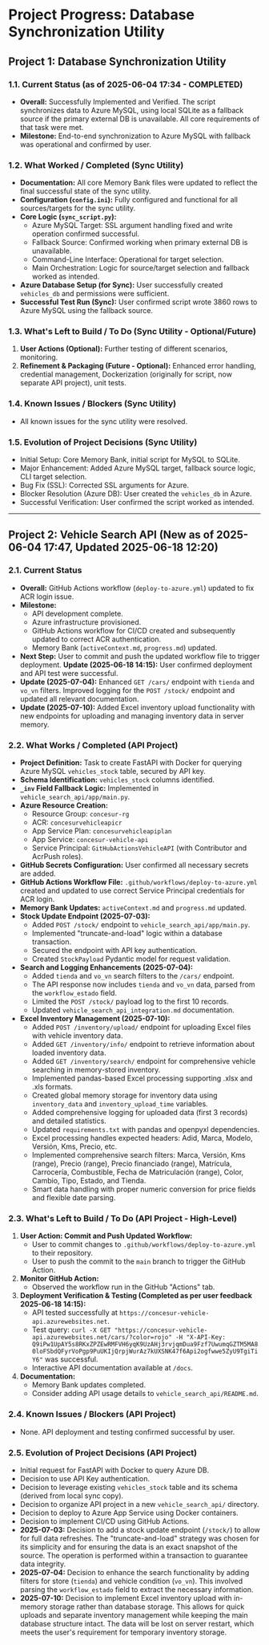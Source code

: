 # Project Progress: Database Synchronization Utility

## Project 1: Database Synchronization Utility

### 1.1. Current Status (as of 2025-06-04 17:34 - COMPLETED)

-   **Overall:** Successfully Implemented and Verified. The script synchronizes data to Azure MySQL, using local SQLite as a fallback source if the primary external DB is unavailable. All core requirements of that task were met.
-   **Milestone:** End-to-end synchronization to Azure MySQL with fallback was operational and confirmed by user.

### 1.2. What Worked / Completed (Sync Utility)

-   **Documentation:** All core Memory Bank files were updated to reflect the final successful state of the sync utility.
-   **Configuration (`config.ini`):** Fully configured and functional for all sources/targets for the sync utility.
-   **Core Logic (`sync_script.py`):**
    -   Azure MySQL Target: SSL argument handling fixed and write operation confirmed successful.
    -   Fallback Source: Confirmed working when primary external DB is unavailable.
    -   Command-Line Interface: Operational for target selection.
    -   Main Orchestration: Logic for source/target selection and fallback worked as intended.
-   **Azure Database Setup (for Sync):** User successfully created `vehicles_db` and permissions were sufficient.
-   **Successful Test Run (Sync):** User confirmed script wrote 3860 rows to Azure MySQL using the fallback source.

### 1.3. What's Left to Build / To Do (Sync Utility - Optional/Future)

1.  **User Actions (Optional):** Further testing of different scenarios, monitoring.
2.  **Refinement & Packaging (Future - Optional):** Enhanced error handling, credential management, Dockerization (originally for script, now separate API project), unit tests.

### 1.4. Known Issues / Blockers (Sync Utility)

-   All known issues for the sync utility were resolved.

### 1.5. Evolution of Project Decisions (Sync Utility)

-   Initial Setup: Core Memory Bank, initial script for MySQL to SQLite.
-   Major Enhancement: Added Azure MySQL target, fallback source logic, CLI target selection.
-   Bug Fix (SSL): Corrected SSL arguments for Azure.
-   Blocker Resolution (Azure DB): User created the `vehicles_db` in Azure.
-   Successful Verification: User confirmed the script worked as intended.

---

## Project 2: Vehicle Search API (New as of 2025-06-04 17:47, Updated 2025-06-18 12:20)

### 2.1. Current Status

-   **Overall:** GitHub Actions workflow (`deploy-to-azure.yml`) updated to fix ACR login issue.
-   **Milestone:**
    -   API development complete.
    -   Azure infrastructure provisioned.
    -   GitHub Actions workflow for CI/CD created and subsequently updated to correct ACR authentication.
    -   Memory Bank (`activeContext.md`, `progress.md`) updated.
-   **Next Step:** User to commit and push the updated workflow file to trigger deployment. **Update (2025-06-18 14:15):** User confirmed deployment and API test were successful.
-   **Update (2025-07-04):** Enhanced `GET /cars/` endpoint with `tienda` and `vo_vn` filters. Improved logging for the `POST /stock/` endpoint and updated all relevant documentation.
-   **Update (2025-07-10):** Added Excel inventory upload functionality with new endpoints for uploading and managing inventory data in server memory.

### 2.2. What Works / Completed (API Project)

-   **Project Definition:** Task to create FastAPI with Docker for querying Azure MySQL `vehicles_stock` table, secured by API key.
-   **Schema Identification:** `vehicles_stock` columns identified.
-   **`_inv` Field Fallback Logic:** Implemented in `vehicle_search_api/app/main.py`.
-   **Azure Resource Creation:**
    -   Resource Group: `concesur-rg`
    -   ACR: `concesurvehicleapicr`
    -   App Service Plan: `concesurvehicleapiplan`
    -   App Service: `concesur-vehicle-api`
    -   Service Principal: `GitHubActionsVehicleAPI` (with Contributor and AcrPush roles).
-   **GitHub Secrets Configuration:** User confirmed all necessary secrets are added.
-   **GitHub Actions Workflow File:** `.github/workflows/deploy-to-azure.yml` created and updated to use correct Service Principal credentials for ACR login.
-   **Memory Bank Updates:** `activeContext.md` and `progress.md` updated.
-   **Stock Update Endpoint (2025-07-03):**
    -   Added `POST /stock/` endpoint to `vehicle_search_api/app/main.py`.
    -   Implemented "truncate-and-load" logic within a database transaction.
    -   Secured the endpoint with API key authentication.
    -   Created `StockPayload` Pydantic model for request validation.
-   **Search and Logging Enhancements (2025-07-04):**
    -   Added `tienda` and `vo_vn` search filters to the `/cars/` endpoint.
    -   The API response now includes `tienda` and `vo_vn` data, parsed from the `workflow_estado` field.
    -   Limited the `POST /stock/` payload log to the first 10 records.
    -   Updated `vehicle_search_api_integration.md` documentation.
-   **Excel Inventory Management (2025-07-10):**
    -   Added `POST /inventory/upload/` endpoint for uploading Excel files with vehicle inventory data.
    -   Added `GET /inventory/info/` endpoint to retrieve information about loaded inventory data.
    -   Added `GET /inventory/search/` endpoint for comprehensive vehicle searching in memory-stored inventory.
    -   Implemented pandas-based Excel processing supporting .xlsx and .xls formats.
    -   Created global memory storage for inventory data using `inventory_data` and `inventory_upload_time` variables.
    -   Added comprehensive logging for uploaded data (first 3 records) and detailed statistics.
    -   Updated `requirements.txt` with pandas and openpyxl dependencies.
    -   Excel processing handles expected headers: Adid, Marca, Modelo, Versión, Kms, Precio, etc.
    -   Implemented comprehensive search filters: Marca, Versión, Kms (range), Precio (range), Precio financiado (range), Matrícula, Carrocería, Combustible, Fecha de Matriculación (range), Color, Cambio, Tipo, Estado, and Tienda.
    -   Smart data handling with proper numeric conversion for price fields and flexible date parsing.


### 2.3. What's Left to Build / To Do (API Project - High-Level)

1.  **User Action: Commit and Push Updated Workflow:**
    -   User to commit changes to `.github/workflows/deploy-to-azure.yml` to their repository.
    -   User to push the commit to the `main` branch to trigger the GitHub Action.
2.  **Monitor GitHub Action:**
    -   Observed the workflow run in the GitHub "Actions" tab.
3.  **Deployment Verification & Testing (Completed as per user feedback 2025-06-18 14:15):**
    -   API tested successfully at `https://concesur-vehicle-api.azurewebsites.net`.
    -   Test query: `curl -X GET "https://concesur-vehicle-api.azurewebsites.net/cars/?color=rojo" -H "X-API-Key: Q9iPw1UpAY5s8RKxZPZEwRMFVH6yqK9UzAHj3rvjqmDua9Fzf7UwumqGZTM5MA80loFSbdQFyrVoPgp9PuUKIjQrpjWurAz7kUXSNK47f6Api2ogfwwe5ZyU9TgiTiY6"` was successful.
    -   Interactive API documentation available at `/docs`.
4.  **Documentation:**
    -   Memory Bank updates completed.
    -   Consider adding API usage details to `vehicle_search_api/README.md`.

### 2.4. Known Issues / Blockers (API Project)

-   None. API deployment and testing confirmed successful by user.

### 2.5. Evolution of Project Decisions (API Project)

-   Initial request for FastAPI with Docker to query Azure DB.
-   Decision to use API Key authentication.
-   Decision to leverage existing `vehicles_stock` table and its schema (derived from local sync copy).
-   Decision to organize API project in a new `vehicle_search_api/` directory.
-   Decision to deploy to Azure App Service using Docker containers.
-   Decision to implement CI/CD using GitHub Actions.
-   **2025-07-03:** Decision to add a stock update endpoint (`/stock/`) to allow for full data refreshes. The "truncate-and-load" strategy was chosen for its simplicity and for ensuring the data is an exact snapshot of the source. The operation is performed within a transaction to guarantee data integrity.
-   **2025-07-04:** Decision to enhance the search functionality by adding filters for store (`tienda`) and vehicle condition (`vo_vn`). This involved parsing the `workflow_estado` field to extract the necessary information.
-   **2025-07-10:** Decision to implement Excel inventory upload with in-memory storage rather than database storage. This allows for quick uploads and separate inventory management while keeping the main database structure intact. The data will be lost on server restart, which meets the user's requirement for temporary inventory storage.
